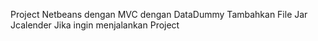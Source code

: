Project Netbeans dengan MVC dengan DataDummy
Tambahkan File Jar Jcalender Jika ingin menjalankan Project
